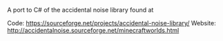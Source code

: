 A port to C# of the accidental noise library found at 

Code: https://sourceforge.net/projects/accidental-noise-library/
Website: http://accidentalnoise.sourceforge.net/minecraftworlds.html
